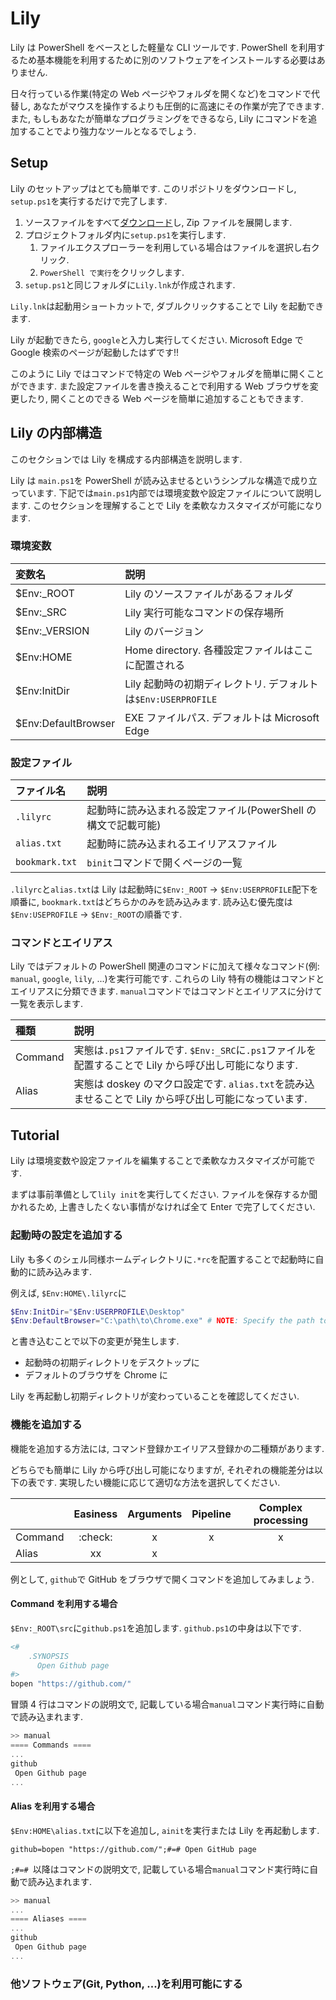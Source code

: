 # Lily

Lily は PowerShell をベースとした軽量な CLI ツールです.
PowerShell を利用するため基本機能を利用するために別のソフトウェアをインストールする必要はありません.

日々行っている作業(特定の Web ページやフォルダを開くなど)をコマンドで代替し, あなたがマウスを操作するよりも圧倒的に高速にその作業が完了できます.
また, もしもあなたが簡単なプログラミングをできるなら, Lily にコマンドを追加することでより強力なツールとなるでしょう.

## Setup

Lily のセットアップはとても簡単です.
このリポジトリをダウンロードし, `setup.ps1`を実行するだけで完了します.

1. ソースファイルをすべて[ダウンロード](https://github.com/atsuyaide/lily/archive/refs/heads/main.zip)し, Zip ファイルを展開します.
2. プロジェクトフォルダ内に`setup.ps1`を実行します.
   1. ファイルエクスプローラーを利用している場合はファイルを選択し右クリック.
   2. `PowerShell で実行`をクリックします.
3. `setup.ps1`と同じフォルダに`Lily.lnk`が作成されます.

`Lily.lnk`は起動用ショートカットで, ダブルクリックすることで Lily を起動できます.

Lily が起動できたら, `google`と入力し実行してください.
Microsoft Edge で Google 検索のページが起動したはずです!!

このように Lily ではコマンドで特定の Web ページやフォルダを簡単に開くことができます.
また設定ファイルを書き換えることで利用する Web ブラウザを変更したり, 開くことのできる Web ページを簡単に追加することもできます.

## Lily の内部構造

このセクションでは Lily を構成する内部構造を説明します.

Lily は `main.ps1`を PowerShell が読み込ませるというシンプルな構造で成り立っています.
下記では`main.ps1`内部では環境変数や設定ファイルについて説明します.
このセクションを理解することで Lily を柔軟なカスタマイズが可能になります.

### 環境変数

| 変数名              | 説明                                                          |
| :------------------ | :------------------------------------------------------------ |
| $Env:\_ROOT         | Lily のソースファイルがあるフォルダ                           |
| $Env:\_SRC          | Lily 実行可能なコマンドの保存場所                             |
| $Env:\_VERSION      | Lily のバージョン                                             |
| $Env:HOME           | Home directory. 各種設定ファイルはここに配置される            |
| $Env:InitDir        | Lily 起動時の初期ディレクトリ. デフォルトは`$Env:USERPROFILE` |
| $Env:DefaultBrowser | EXE ファイルパス. デフォルトは Microsoft Edge                 |

### 設定ファイル

| ファイル名     | 説明                                                          |
| :------------- | :------------------------------------------------------------ |
| `.lilyrc`      | 起動時に読み込まれる設定ファイル(PowerShell の構文で記載可能) |
| `alias.txt`    | 起動時に読み込まれるエイリアスファイル                        |
| `bookmark.txt` | `binit`コマンドで開くページの一覧                             |

`.lilyrc`と`alias.txt`は Lily は起動時に`$Env:_ROOT` -> `$Env:USERPROFILE`配下を順番に, `bookmark.txt`はどちらかのみを読み込みます.
読み込む優先度は`$Env:USEPROFILE` -> `$Env:_ROOT`の順番です.

### コマンドとエイリアス

Lily ではデフォルトの PowerShell 関連のコマンドに加えて様々なコマンド(例: `manual`, `google`, `lily`, ...)を実行可能です.
これらの Lily 特有の機能はコマンドとエイリアスに分類できます.
`manual`コマンドではコマンドとエイリアスに分けて一覧を表示します.

| 種類    | 説明                                                                                                   |
| :------ | :----------------------------------------------------------------------------------------------------- |
| Command | 実態は`.ps1`ファイルです. `$Env:_SRC`に`.ps1`ファイルを配置することで Lily から呼び出し可能になります. |
| Alias   | 実態は doskey のマクロ設定です. `alias.txt`を読み込ませることで Lily から呼び出し可能になっています.   |

## Tutorial

Lily は環境変数や設定ファイルを編集することで柔軟なカスタマイズが可能です.

まずは事前準備として`lily init`を実行してください.
ファイルを保存するか聞かれるため, 上書きしたくない事情がなければ全て Enter で完了してください.

### 起動時の設定を追加する

Lily も多くのシェル同様ホームディレクトリに`.*rc`を配置することで起動時に自動的に読み込みます.

例えば, `$Env:HOME\.lilyrc`に

```PowerShell
$Env:InitDir="$Env:USERPROFILE\Desktop"
$Env:DefaultBrowser="C:\path\to\Chrome.exe" # NOTE: Specify the path to the Chrome.exe
```

と書き込むことで以下の変更が発生します.

- 起動時の初期ディレクトリをデスクトップに
- デフォルトのブラウザを Chrome に

Lily を再起動し初期ディレクトリが変わっていることを確認してください.

### 機能を追加する

機能を追加する方法には, コマンド登録かエイリアス登録かの二種類があります.

どちらでも簡単に Lily から呼び出し可能になりますが, それぞれの機能差分は以下の表です.
実現したい機能に応じて適切な方法を選択してください.

|         | Easiness | Arguments | Pipeline | Complex processing |
| :------ | :------: | :-------: | :------: | :----------------: |
| Command | :check:  |     x     |    x     |         x          |
| Alias   |    xx    |     x     |          |                    |

例として, `github`で GitHub をブラウザで開くコマンドを追加してみましょう.

#### Command を利用する場合

`$Env:_ROOT\src`に`github.ps1`を追加します.
`github.ps1`の中身は以下です.

```PowerShell
<#
    .SYNOPSIS
      Open Github page
#>
bopen "https://github.com/"
```

冒頭 4 行はコマンドの説明文で, 記載している場合`manual`コマンド実行時に自動で読み込まれます.

```PowerShell
>> manual
==== Commands ====
...
github
 Open Github page
...
```

#### Alias を利用する場合

`$Env:HOME\alias.txt`に以下を追加し, `ainit`を実行または Lily を再起動します.

```text
github=bopen "https://github.com/";#=# Open GitHub page
```

`;#=# `以降はコマンドの説明文で, 記載している場合`manual`コマンド実行時に自動で読み込まれます.

```PowerShell
>> manual
...
==== Aliases ====
...
github
 Open Github page
...
```

### 他ソフトウェア(Git, Python, ...)を利用可能にする
